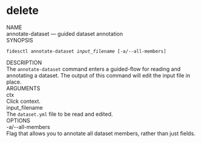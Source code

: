 <div class="cli">
  <h1>delete</h1>

  <div class="label">NAME</div>
  <div class="content">
    <span class="mono">annotate-dataset</span> &mdash; guided dataset annotation
  </div>

  <div class="label">SYNOPSIS</div>
  <div class="content">
    <pre><code>fidesctl annotate-dataset <i>input_filename</i> [-a/--all-members]</code></pre>
  </div>

  <div class="label">DESCRIPTION</div>
  <div class="content">
    The <code>annotate-dataset</code> command enters a guided-flow for reading and annotating a dataset. The output of this command will edit the input file in place.
  </div>
  
  <div class="label">ARGUMENTS</div>
  <div class="content">
    <div class="monoi">
      ctx
    </div>
    <div class="content">
      Click context.
    </div>
  </div>
  <div class="content">
    <div class="monoi">
      input_filename
    </div>
    <div class="content">
      <div class="content">
        The <code>dataset.yml</code> file to be read and edited.
      </div>
    </div>
  </div>
  
  <div class="label">OPTIONS</div>
  <div class="content">
    <div class="mono">
      -a/--all-members
    </div>
    <div class="content">
      Flag that allows you to annotate all dataset members, rather than just fields.
    </div>
  </div>
</div>


